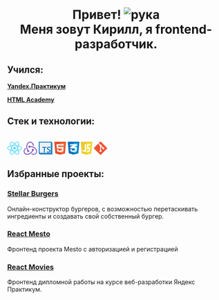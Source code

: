 <h1 align="center"><b>Привет!</b> <img src="https://emojipedia-us.s3.amazonaws.com/source/skype/289/victory-hand_270c-fe0f.png" width="40" alt="рука">
<br>
<b>Меня зовут Кирилл, я frontend-разработчик.</b></h1>
<h2>Учился:</h2> 
<a  href="https://practicum.yandex.ru"><b>Yandex.Практикум</b></a>
<br>

<a  href="https://htmlacademy.ru"><b>HTML Academy</b></a>

<h2>Стек и технологии:</h2>
<br>
<a  href="https://reactjs.org"><img src="./src/images/react_icon.png" alt="React" height = 30></a>
<a  href="https://redux.js.org"><img src="./src/images/redux_icon.png" alt="Redux" height = 30></a>
<a  href="https://www.typescriptlang.org"><img src="./src/images/ts_icon.png" alt="typescript" height = 30></a>
<a  href="https://html.com"><img src="./src/images/html5_icon.png" alt="HTML5" height = 30></a>
<a  href="https://www.w3.org/Style/CSS/Overview.en.html"><img src="./src/images/css3_icon.png" alt="CSS3" height = 30></a>
<a  href="https://www.javascript.com"><img src="./src/images/js_icon.png" alt="JavaScript" height = 30></a>
<a  href="https://git-scm.com"><img src="./src/images/git_icon.png" alt="git" height = 30></a>

<h2>Избранные проекты:</h2>
<a  href="https://github.com/MalskyKirill/react-burger"><h3>Stellar Burgers</h3></a>
<p>Онлайн-конструктор бургеров, с возможностью перетаскивать ингредиенты и создавать свой собственный бургер.</p>
<a  href="https://github.com/MalskyKirill/react-mesto-auth"><h3>React Mesto</h3></a>
<p>Фронтенд проекта Mesto с авторизацией и регистрацией</p>
<a  href="https://github.com/MalskyKirill/react-mesto-auth"><h3>React Movies</h3></a>
<p>Фронтенд дипломной работы на курсе веб-разработки Яндекс Практикум.</p>
